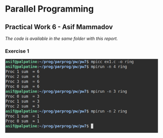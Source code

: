 # Parallel Programming

## Practical Work 6 - Asif Mammadov

*The code is available in the same folder with this report.*

### Exercise 1

![image-20211110135154577](pw7.assets/image-20211110135154577.png)

